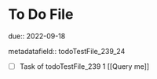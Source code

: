 # To Do File

due:: 2022-09-18

metadatafield:: todoTestFile_239_24

- [ ] Task of todoTestFile_239 1 [[Query me]]
